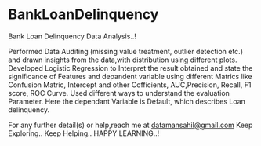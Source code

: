 # BankLoanDelinquency
Bank Loan Delinquency Data Analysis..!

 Performed Data Auditing (missing value treatment, outlier detection etc.)  and drawn insights from the data,with distribution using different plots.
 Developed Logistic Regression to Interpret the result obtained and state the significance of Features and depandent variable using different Matrics like Confusion Matric, Intercept and other Cofficients, AUC,Precision, Recall, F1 score, ROC Curve.
Used different ways to understand the evaluation Parameter.
Here the dependant Variable is Default, which describes Loan delinquency.
  
  
  For any further detail(s) or help,reach me at datamansahil@gmail.com
 Keep Exploring..
 Keep Helping..
 HAPPY LEARNING..!
 
